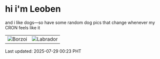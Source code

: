 # hi i'm Leoben

and i like dogs—so have some random dog pics that change whenever my CRON feels like it

|  |  |
|--------|----------|
| ![Borzoi](https://random-dog-vercel.vercel.app/api/random-borzoi?v=1753719805) | ![Labrador](https://random-dog-vercel.vercel.app/api/random-labrador?v=1753719805) |

Last updated: 2025-07-29 00:23 PHT
